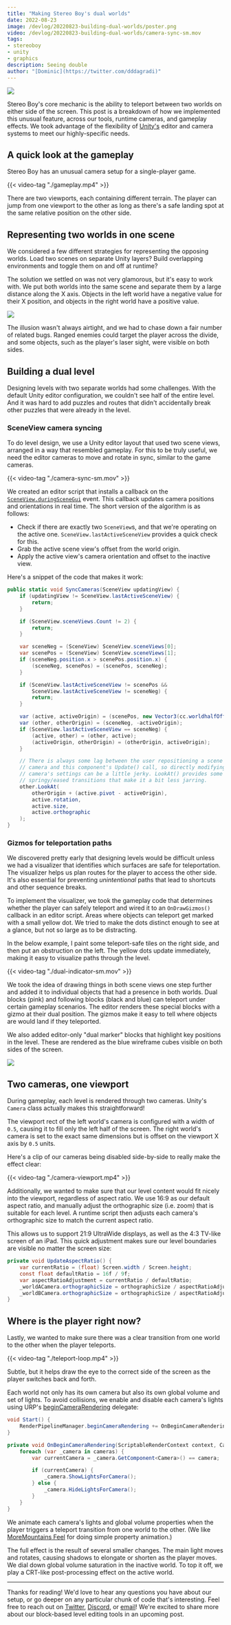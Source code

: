 ```yaml
---
title: "Making Stereo Boy's dual worlds"
date: 2022-08-23
image: /devlog/20220823-building-dual-worlds/poster.png
video: /devlog/20220823-building-dual-worlds/camera-sync-sm.mov
tags:
- stereoboy
- unity
- graphics
description: Seeing double
author: "[Dominic](https://twitter.com/dddagradi)"
---
```


![](./poster.png)

Stereo Boy's core mechanic is the ability to teleport between two worlds on either side of the screen. This post is a breakdown of how we implemented this unusual feature, across our tools, runtime cameras, and gameplay effects. We took advantage of the flexibility of [Unity's](https://unity.com/) editor and camera systems to meet our highly-specific needs.

## A quick look at the gameplay

Stereo Boy has an unusual camera setup for a single-player game.

{{< video-tag "./gameplay.mp4" >}}

There are two viewports, each containing different terrain. The player can jump from one viewport to the other as long as there's a safe landing spot at the same relative position on the other side.

## Representing two worlds in one scene

We considered a few different strategies for representing the opposing worlds. Load two scenes on separate Unity layers? Build overlapping environments and toggle them on and off at runtime?

The solution we settled on was not very glamorous, but it's easy to work with. We put both worlds into the same scene and separate them by a large distance along the X axis. Objects in the left world have a negative value for their X position, and objects in the right world have a positive value.

![](./targeting-bug.jpg)

The illusion wasn't always airtight, and we had to chase down a fair number of related bugs. Ranged enemies could target the player across the divide, and some objects, such as the player's laser sight, were visible on both sides.


## Building a dual level

Designing levels with two separate worlds had some challenges. With the default Unity editor configuration, we couldn't see half of the entire level. And it was hard to add puzzles and routes that didn't accidentally break other puzzles that were already in the level.

### SceneView camera syncing

To do level design, we use a Unity editor layout that used two scene views, arranged in a way that resembled gameplay. For this to be truly useful, we need the editor cameras to move and rotate in sync, similar to the game cameras.

{{< video-tag "./camera-sync-sm.mov" >}}

We created an editor script that installs a callback on the [`SceneView.duringSceneGui`](https://docs.unity3d.com/ScriptReference/SceneView-duringSceneGui.html) event. This callback updates camera positions and orientations in real time. The short version of the algorithm is as follows:

* Check if there are exactly two `SceneView`s, and that we're operating on the active one. `SceneView.lastActiveSceneView` provides a quick check for this.
* Grab the active scene view's offset from the world origin.
* Apply the active view's camera orientation and offset to the inactive view.

Here's a snippet of the code that makes it work:

```c#
public static void SyncCameras(SceneView updatingView) {
    if (updatingView != SceneView.lastActiveSceneView) {
        return;
    }

    if (SceneView.sceneViews.Count != 2) {
        return;
    }

    var sceneNeg = (SceneView) SceneView.sceneViews[0];
    var scenePos = (SceneView) SceneView.sceneViews[1];
    if (sceneNeg.position.x > scenePos.position.x) {
        (sceneNeg, scenePos) = (scenePos, sceneNeg);
    }

    if (SceneView.lastActiveSceneView != scenePos &&
        SceneView.lastActiveSceneView != sceneNeg) {
        return;
    }

    var (active, activeOrigin) = (scenePos, new Vector3(cc.worldhalfOffsetX, 0, 0));
    var (other, otherOrigin) = (sceneNeg, -activeOrigin);
    if (SceneView.lastActiveSceneView == sceneNeg) {
        (active, other) = (other, active);
        (activeOrigin, otherOrigin) = (otherOrigin, activeOrigin);
    }

    // There is always some lag between the user repositioning a scene
    // camera and this component's Update() call, so directly modifying the
    // camera's settings can be a little jerky. LookAt() provides some
    // springy/eased transitions that make it a bit less jarring.
    other.LookAt(
        otherOrigin + (active.pivot - activeOrigin),
        active.rotation,
        active.size,
        active.orthographic
    );
}
```

### Gizmos for teleportation paths

We discovered pretty early that designing levels would be difficult unless we had a visualizer that identifies which surfaces are safe for teleportation. The visualizer helps us plan routes for the player to access the other side. It's also essential for preventing *unintentional* paths that lead to shortcuts and other sequence breaks.

To implement the visualizer, we took the gameplay code that determines whether the player can safely teleport and wired it to an `OnDrawGizmos()` callback in an editor script. Areas where objects can teleport get marked with a small yellow dot. We tried to make the dots distinct enough to see at a glance, but not so large as to be distracting.

In the below example, I paint some teleport-safe tiles on the right side, and then put an obstruction on the left. The yellow dots update immediately, making it easy to visualize paths through the level. 

{{< video-tag "./dual-indicator-sm.mov" >}}

We took the idea of drawing things in both scene views one step further and added it to individual objects that had a presence in both worlds. Dual blocks (pink) and following blocks (black and blue) can teleport under certain gameplay scenarios. The editor renders these special blocks with a gizmo at their dual position. The gizmos make it easy to tell where objects are would land if they teleported.

We also added editor-only "dual marker" blocks that highlight key positions in the level. These are rendered as the blue wireframe cubes visible on both sides of the screen.

![](./dual-objects.png)

## Two cameras, one viewport

During gameplay, each level is rendered through two cameras. Unity's `Camera` class actually makes this straightforward!

The viewport rect of the left world's camera is configured with a width of `0.5`, causing it to fill only the left half of the screen. The right world's camera is set to the exact same dimensions but is offset on the viewport X axis by `0.5` units.

Here's a clip of our cameras being disabled side-by-side to really make the effect clear:
 
{{< video-tag "./camera-viewport.mp4" >}}

Additionally, we wanted to make sure that our level content would fit nicely into the viewport, regardless of aspect ratio. We use 16:9 as our default aspect ratio, and manually adjust the orthographic size (i.e. zoom) that is suitable for each level. A runtime script then adjusts each camera's orthographic size to match the current aspect ratio.

This allows us to support 21:9 UltraWide displays, as well as the 4:3 TV-like screen of an iPad. This quick adjustment makes sure our level boundaries are visible no matter the screen size:

```csharp
private void UpdateAspectRatio() {
    var currentRatio = (float) Screen.width / Screen.height;
    const float defaultRatio = 16f / 9f;
    var aspectRatioAdjustment = currentRatio / defaultRatio;
    _worldACamera.orthographicSize = orthographicSize / aspectRatioAdjustment;
    _worldBCamera.orthographicSize = orthographicSize / aspectRatioAdjustment;
}
```

## Where is the player right now?

Lastly, we wanted to make sure there was a clear transition from one world to the other when the player teleports.

{{< video-tag "./teleport-loop.mp4" >}}

Subtle, but it helps draw the eye to the correct side of the screen as the player switches back and forth.

Each world not only has its own camera but also its own global volume and set of lights. To avoid collisions, we enable and disable each camera's lights using URP's [beginCameraRendering](https://docs.unity3d.com/ScriptReference/Rendering.RenderPipelineManager-beginCameraRendering.html) delegate:

```csharp
void Start() {
    RenderPipelineManager.beginCameraRendering += OnBeginCameraRendering;
}

private void OnBeginCameraRendering(ScriptableRenderContext context, Camera camera) {
    foreach (var _camera in cameras) {
        var currentCamera = _camera.GetComponent<Camera>() == camera;

        if (currentCamera) {
            _camera.ShowLightsForCamera();
        } else {
            _camera.HideLightsForCamera();
        }
    }
}
```

 We animate each camera's lights and global volume properties when the player triggers a teleport transition from one world to the other. (We like [MoreMountains Feel](https://feel.moremountains.com) for doing simple property animation.)
 
 The full effect is the result of several smaller changes. The main light moves and rotates, causing shadows to elongate or shorten as the player moves. We dial down global volume saturation in the inactive world. To top it off, we play a CRT-like post-processing effect on the active world.

---

Thanks for reading! We'd love to hear any questions you have about our setup, or go deeper on any particular chunk of code that's interesting. Feel free to reach out on [Twitter](http://maingauche.games/stereoboy/twitter), [Discord](http://maingauche.games/stereoboy/discord), or [email](mailto:info@maingauche.games)! We're excited to share more about our block-based level editing tools in an upcoming post.